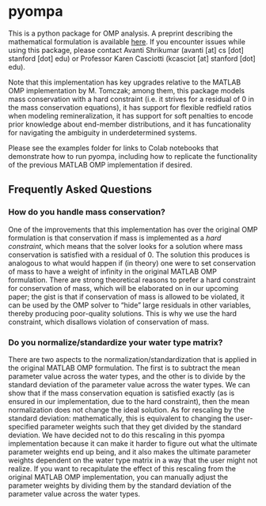 # pyompa
This is a python package for OMP analysis. A preprint describing the mathematical formulation is available [here](https://essopenarchive.org/doi/full/10.1002/essoar.10507053.4). If you encounter issues while using this package, please contact Avanti Shrikumar (avanti [at] cs [dot] stanford [dot] edu) or Professor Karen Casciotti (kcasciot [at] stanford [dot] edu).

Note that this implementation has key upgrades relative to the MATLAB OMP implementation by M. Tomczak; among them, this package models mass conservation with a hard constraint (i.e. it strives for a residual of 0 in the mass conservation equations), it has support for flexible redfield ratios when modeling remineralization, it has support for soft penalties to encode prior knowledge about end-member distributions, and it has funcationality for navigating the ambiguity in underdetermined systems.

Please see the examples folder for links to Colab notebooks that demonstrate how to run pyompa, including how to replicate the functionality of the previous MATLAB OMP implementation if desired.

## Frequently Asked Questions

### How do you handle mass conservation?

One of the improvements that this implementation has over the original OMP formulation is that conservation if mass is implemented as a *hard constraint*, which means that the solver looks for a solution where mass conservation is satisfied with a residual of 0. The solution this produces is analogous to what would happen if (in theory) one were to set conservation of mass to have a weight of infinity in the original MATLAB OMP formulation. There are strong theoretical reasons to prefer a hard constraint for conservation of mass, which will be elaborated on in our upcoming paper; the gist is that if conservation of mass is allowed to be violated, it can be used by the OMP solver to “hide” large residuals in other variables, thereby producing poor-quality solutions. This is why we use the hard constraint, which disallows violation of conservation of mass.

### Do you normalize/standardize your water type matrix?

There are two aspects to the normalization/standardization that is applied in the original MATLAB OMP formulation. The first is to subtract the mean parameter value across the water types, and the other is to divide by the standard deviation of the parameter value across the water types. We can show that if the mass conservation equation is satisfied exactly (as is ensured in our implementation, due to the hard constraint), then the mean normalization does not change the ideal solution. As for rescaling by the standard deviation: mathematically, this is equivalent to changing the user-specified parameter weights such that they get divided by the standard deviation. We have decided not to do this rescaling in this pyompa implementation because it can make it harder to figure out what the ultimate parameter weights end up being, and it also makes the ultimate parameter weights dependent on the water type matrix in a way that the user might not realize. If you want to recapitulate the effect of this rescaling from the original MATLAB OMP implementation, you can manually adjust the parameter weights by dividing them by the standard deviation of the parameter value across the water types.
